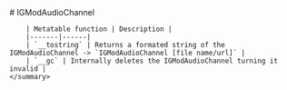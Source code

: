 <type name="IGModAudioChannel" category="classfunc" is="class">
	<summary>
		# IGModAudioChannel

		| Metatable function | Description |
		|-------|------|
		| `__tostring` | Returns a formated string of the IGModAudioChannel -> `IGModAudioChannel [file name/url]` |
		| `__gc` | Internally deletes the IGModAudioChannel turning it invalid |
	</summary>
</type> 